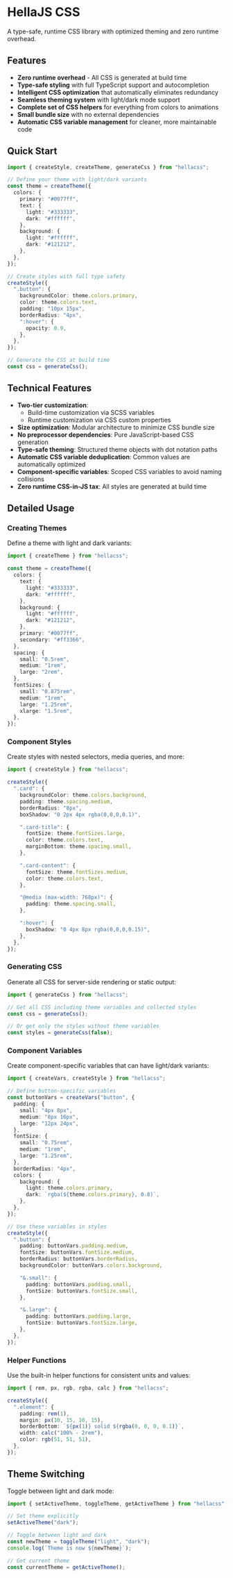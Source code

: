 # HellaJS CSS

A type-safe, runtime CSS library with optimized theming and zero runtime overhead.

## Features

- **Zero runtime overhead** - All CSS is generated at build time
- **Type-safe styling** with full TypeScript support and autocompletion
- **Intelligent CSS optimization** that automatically eliminates redundancy
- **Seamless theming system** with light/dark mode support
- **Complete set of CSS helpers** for everything from colors to animations
- **Small bundle size** with no external dependencies
- **Automatic CSS variable management** for cleaner, more maintainable code

## Quick Start

```typescript
import { createStyle, createTheme, generateCss } from "hellacss";

// Define your theme with light/dark variants
const theme = createTheme({
  colors: {
    primary: "#0077ff",
    text: {
      light: "#333333",
      dark: "#ffffff",
    },
    background: {
      light: "#ffffff",
      dark: "#121212",
    },
  },
});

// Create styles with full type safety
createStyle({
  ".button": {
    backgroundColor: theme.colors.primary,
    color: theme.colors.text,
    padding: "10px 15px",
    borderRadius: "4px",
    ":hover": {
      opacity: 0.9,
    },
  },
});

// Generate the CSS at build time
const css = generateCss();
```

## Technical Features

- **Two-tier customization**:
  - Build-time customization via SCSS variables
  - Runtime customization via CSS custom properties
- **Size optimization**: Modular architecture to minimize CSS bundle size
- **No preprocessor dependencies**: Pure JavaScript-based CSS generation
- **Type-safe theming**: Structured theme objects with dot notation paths
- **Automatic CSS variable deduplication**: Common values are automatically optimized
- **Component-specific variables**: Scoped CSS variables to avoid naming collisions
- **Zero runtime CSS-in-JS tax**: All styles are generated at build time

## Detailed Usage

### Creating Themes

Define a theme with light and dark variants:

```typescript
import { createTheme } from "hellacss";

const theme = createTheme({
  colors: {
    text: {
      light: "#333333",
      dark: "#ffffff",
    },
    background: {
      light: "#ffffff",
      dark: "#121212",
    },
    primary: "#0077ff",
    secondary: "#ff3366",
  },
  spacing: {
    small: "0.5rem",
    medium: "1rem",
    large: "2rem",
  },
  fontSizes: {
    small: "0.875rem",
    medium: "1rem",
    large: "1.25rem",
    xlarge: "1.5rem",
  },
});
```

### Component Styles

Create styles with nested selectors, media queries, and more:

```typescript
import { createStyle } from "hellacss";

createStyle({
  ".card": {
    backgroundColor: theme.colors.background,
    padding: theme.spacing.medium,
    borderRadius: "8px",
    boxShadow: "0 2px 4px rgba(0,0,0,0.1)",

    ".card-title": {
      fontSize: theme.fontSizes.large,
      color: theme.colors.text,
      marginBottom: theme.spacing.small,
    },

    ".card-content": {
      fontSize: theme.fontSizes.medium,
      color: theme.colors.text,
    },

    "@media (max-width: 768px)": {
      padding: theme.spacing.small,
    },

    ":hover": {
      boxShadow: "0 4px 8px rgba(0,0,0,0.15)",
    },
  },
});
```

### Generating CSS

Generate all CSS for server-side rendering or static output:

```typescript
import { generateCss } from "hellacss";

// Get all CSS including theme variables and collected styles
const css = generateCss();

// Or get only the styles without theme variables
const styles = generateCss(false);
```

### Component Variables

Create component-specific variables that can have light/dark variants:

```typescript
import { createVars, createStyle } from "hellacss";

// Define button-specific variables
const buttonVars = createVars("button", {
  padding: {
    small: "4px 8px",
    medium: "8px 16px",
    large: "12px 24px",
  },
  fontSize: {
    small: "0.75rem",
    medium: "1rem",
    large: "1.25rem",
  },
  borderRadius: "4px",
  colors: {
    background: {
      light: theme.colors.primary,
      dark: `rgba(${theme.colors.primary}, 0.8)`,
    },
  },
});

// Use these variables in styles
createStyle({
  ".button": {
    padding: buttonVars.padding.medium,
    fontSize: buttonVars.fontSize.medium,
    borderRadius: buttonVars.borderRadius,
    backgroundColor: buttonVars.colors.background,

    "&.small": {
      padding: buttonVars.padding.small,
      fontSize: buttonVars.fontSize.small,
    },

    "&.large": {
      padding: buttonVars.padding.large,
      fontSize: buttonVars.fontSize.large,
    },
  },
});
```

### Helper Functions

Use the built-in helper functions for consistent units and values:

```typescript
import { rem, px, rgb, rgba, calc } from "hellacss";

createStyle({
  ".element": {
    padding: rem(1),
    margin: px(10, 15, 10, 15),
    borderBottom: `${px(1)} solid ${rgba(0, 0, 0, 0.1)}`,
    width: calc("100% - 2rem"),
    color: rgb(51, 51, 51),
  },
});
```

## Theme Switching

Toggle between light and dark mode:

```typescript
import { setActiveTheme, toggleTheme, getActiveTheme } from "hellacss";

// Set theme explicitly
setActiveTheme("dark");

// Toggle between light and dark
const newTheme = toggleTheme("light", "dark");
console.log(`Theme is now ${newTheme}`);

// Get current theme
const currentTheme = getActiveTheme();
```
